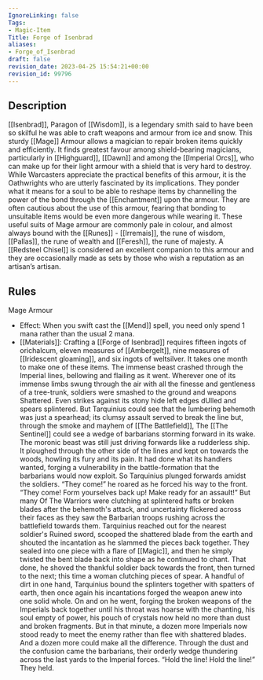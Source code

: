 ```yaml
---
IgnoreLinking: false
Tags:
- Magic-Item
Title: Forge of Isenbrad
aliases:
- Forge_of_Isenbrad
draft: false
revision_date: 2023-04-25 15:54:21+00:00
revision_id: 99796
---
```


## Description
[[Isenbrad]], Paragon of [[Wisdom]], is a legendary smith said to have been so skilful he was able to craft weapons and armour from ice and snow. This sturdy [[Mage]] Armour allows a magician to repair broken items quickly and efficiently. 
It finds greatest favour among shield-bearing magicians, particularly in [[Highguard]], [[Dawn]] and among the [[Imperial Orcs]], who can make up for their light armour with a shield that is very hard to destroy. While Warcasters appreciate the practical benefits of this armour, it is the Oathwrights who are utterly fascinated by its implications. They ponder what it means for a soul to be able to reshape items by channelling the power of the bond through the [[Enchantment]] upon the armour. They are often cautious about the use of this armour, fearing that bonding to unsuitable items would be even more dangerous while wearing it.
These useful suits of Mage armour are commonly pale in colour, and almost always bound with the [[Runes]] - [[Irremais]], the rune of wisdom, [[Pallas]], the rune of wealth and [[Feresh]], the rune of majesty. A [[Redsteel Chisel]] is considered an excellent companion to this armour and they are occasionally made as sets by those who wish a reputation as an artisan’s artisan.
## Rules
Mage Armour
* Effect: When you swift cast the [[Mend]] spell, you need only spend 1 mana rather than the usual 2 mana.
* [[Materials]]: Crafting a [[Forge of Isenbrad]] requires fifteen ingots of orichalcum, eleven measures of [[Ambergelt]], nine measures of [[Iridescent gloaming]], and six ingots of weltsilver. It takes one month to make one of these items.
The immense beast crashed through the Imperial lines, bellowing and flailing as it went. Wherever one of its immense limbs swung through the air with all the finesse and gentleness of a tree-trunk, soldiers were smashed to the ground and weapons Shattered. Even strikes against its stony hide left edges dUlled and spears splintered.
But Tarquinius could see that the lumbering behemoth was just a spearhead; its clumsy assault served to break the line but, through the smoke and mayhem of [[The Battlefield]], The [[The Sentinel]] could see a wedge of barbarians storming forward in its wake.
The moronic beast was still just driving forwards like a rudderless ship. It ploughed through the other side of the lines and kept on towards the woods, howling its fury and its pain. It had done what its handlers wanted, forging a vulnerability in the battle-formation that the barbarians would now exploit.
So Tarquinius plunged forwards amidst the soldiers. “They come!” he roared as he forced his way to the front. “They come! Form yourselves back up! Make ready for an assault!”
But many Of The Warriors were clutching at splintered hafts or broken blades after the behemoth's attack, and uncertainty flickered across their faces as they saw the Barbarian troops rushing across the battlefield towards them.
Tarquinius reached out for the nearest soldier's Ruined sword, scooped the shattered blade from the earth and shouted the incantation as he slammed the pieces back together. They sealed into one piece with a flare of [[Magic]], and then he simply twisted the bent blade back into shape as he continued to chant.
That done, he shoved the thankful soldier back towards the front, then turned to the next; this time a woman clutching pieces of spear. A handful of dirt in one hand, Tarquinius bound the splinters together with spatters of earth, then once again his incantations forged the weapon anew into one solid whole.
On and on he went, forging the broken weapons of the Imperials back together until his throat was hoarse with the chanting, his soul empty of power, his pouch of crystals now held no more than dust and broken fragments. But in that minute, a dozen more Imperials now stood ready to meet the enemy rather than flee with shattered blades.
And a dozen more could make all the difference.
Through the dust and the confusion came the barbarians, their orderly wedge thundering across the last yards to the Imperial forces.
“Hold the line! Hold the line!”
They held.